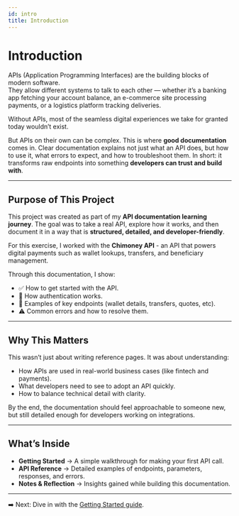 ```yaml
---
id: intro
title: Introduction
---
```


# Introduction

APIs (Application Programming Interfaces) are the building blocks of modern software.  
They allow different systems to talk to each other — whether it’s a banking app fetching your account balance, an e-commerce site processing payments, or a logistics platform tracking deliveries.  

Without APIs, most of the seamless digital experiences we take for granted today wouldn’t exist.  

But APIs on their own can be complex. This is where **good documentation** comes in. Clear documentation explains not just what an API does, but how to use it, what errors to expect, and how to troubleshoot them. In short: it transforms raw endpoints into something **developers can trust and build with**.  

---

## Purpose of This Project

This project was created as part of my **API documentation learning journey**. The goal was to take a real API, explore how it works, and then document it in a way that is **structured, detailed, and developer-friendly**.  

For this exercise, I worked with the **Chimoney API** - an API that powers digital payments such as wallet lookups, transfers, and beneficiary management.  

Through this documentation, I show:  
- ✅ How to get started with the API.  
- 🔑 How authentication works.  
- 📌 Examples of key endpoints (wallet details, transfers, quotes, etc).  
- ⚠️ Common errors and how to resolve them.  

---

## Why This Matters

This wasn’t just about writing reference pages. It was about understanding:  
- How APIs are used in real-world business cases (like fintech and payments).  
- What developers need to see to adopt an API quickly.  
- How to balance technical detail with clarity.  

By the end, the documentation should feel approachable to someone new, but still detailed enough for developers working on integrations.  

---

## What’s Inside

- **Getting Started** → A simple walkthrough for making your first API call.  
- **API Reference** → Detailed examples of endpoints, parameters, responses, and errors.  
- **Notes & Reflection** → Insights gained while building this documentation.  

---

➡️ Next: Dive in with the [Getting Started guide](getting-started.md).
